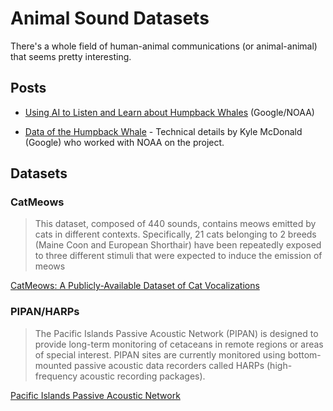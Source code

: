 
# Animal Sound Datasets

There's a whole field of human-animal communications (or animal-animal) that seems pretty interesting. 

## Posts

* [Using AI to Listen and Learn about Humpback Whales](https://www.ncei.noaa.gov/news/using-ai-listen-and-learn-about-humpback-whales) (Google/NOAA)

* [Data of the Humpback Whale](https://medium.com/@kcimc/9ef09c5920cd) - Technical details by Kyle McDonald (Google) who worked with NOAA on the project.

## Datasets 

### CatMeows

>This dataset, composed of 440 sounds, contains meows emitted by cats in different contexts. Specifically, 21 cats belonging to 2 breeds (Maine Coon and European Shorthair) have been repeatedly exposed to three different stimuli that were expected to induce the emission of meows

[CatMeows: A Publicly-Available Dataset of Cat Vocalizations
](https://zenodo.org/record/4008297)


### PIPAN/HARPs

> The Pacific Islands Passive Acoustic Network (PIPAN) is designed to provide long-term monitoring of cetaceans in remote regions or areas of special interest. PIPAN sites are currently monitored using bottom-mounted passive acoustic data recorders called HARPs (high-frequency acoustic recording packages).

[Pacific Islands Passive Acoustic Network](https://www.fisheries.noaa.gov/pacific-islands/population-assessments/passive-acoustics-pacific-islands)


